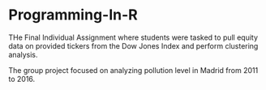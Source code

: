# Programming-In-R

THe Final Individual Assignment where students were tasked to pull equity data on provided tickers from the Dow Jones Index and perform clustering analysis.

The group project focused on analyzing pollution level in Madrid from 2011 to 2016.
